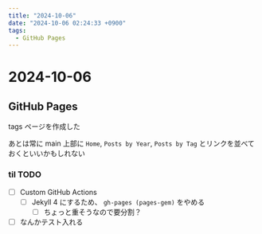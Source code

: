 ```yaml
---
title: "2024-10-06"
date: "2024-10-06 02:24:33 +0900"
tags:
  - GitHub Pages
---
```


# 2024-10-06
## GitHub Pages
tags ページを作成した

あとは常に main 上部に `Home`, `Posts by Year`, `Posts by Tag` とリンクを並べておくといいかもしれない

### til TODO

- [ ] Custom GitHub Actions
  - [ ] Jekyll 4 にするため、 `gh-pages (pages-gem)` をやめる
    - [ ] ちょっと重そうなので要分割？
- [ ] なんかテスト入れる
